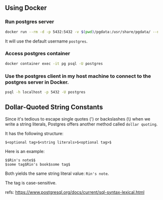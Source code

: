 ## Using Docker

### Run postgres server

```sh
docker run --rm -d -p 5432:5432 -v $(pwd)/pgdata:/usr/share/pgdata/ --name pg -e POSTGRES_PASSWORD=1111 -e PGDATA=/usr/share/pgdata postgres:13.2
```

It will use the default username `postgres`.

### Access postgres container

```sh
docker container exec -it pg psql -U postgres
```

### Use the postgres client in my host machine to connect to the postgres server in Docker.

```sh
psql -h localhost -p 5432 -U postgres
```

## Dollar-Quoted String Constants

Since it's tedious to escape single quotes (') or backslashes (\\) when we write a string literals, Postgres offers another method called `dollar quoting`.

It has the following structure:
```
$<optional tag>$<string literals>$<optional tag>$
```

Here is an example:
```
$$Rin's note$$
$some tag$Rin's book$some tag$
```

Both yields the same string literal value: `Rin's note`.

The tag is case-sensitive.

refs: https://www.postgresql.org/docs/current/sql-syntax-lexical.html
